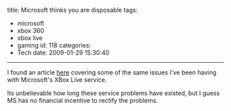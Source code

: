 title: Microsoft thinks you are disposable
tags:
  - microsoft
  - xbox 360
  - xbox live
  - gaming
id: 118
categories:
  - Tech
date: 2009-01-29 15:30:40
---

I found an article [here](http://www.destructoid.com/microsoft-thinks-you-are-disposable-118047.phtml) covering some of the same issues I've been having with Microsoft's XBox Live service.

Its unbelievable how long these service problems have existed, but I guess MS has no financial incentive to rectify the problems.
